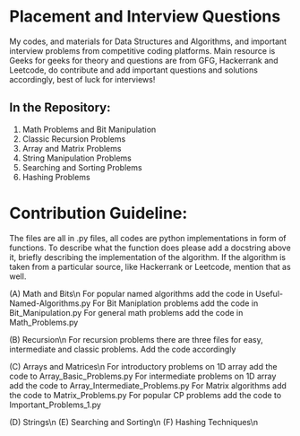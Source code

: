 # Placement and Interview Questions

My codes, and materials for Data Structures and Algorithms, and important interview problems from competitive coding platforms. Main resource is Geeks for geeks for theory and questions are from GFG, Hackerrank and Leetcode, do contribute and add important questions and solutions accordingly, best of luck for interviews!

## In the Repository:

1. Math Problems and Bit Manipulation
2. Classic Recursion Problems
3. Array and Matrix Problems
4. String Manipulation Problems
5. Searching and Sorting Problems
6. Hashing Problems

# Contribution Guideline:

The files are all in .py files, all codes are python implementations in form of functions. To describe what the function does please add a docstring above it,
briefly describing the implementation of the algorithm. If the algorithm is taken from a particular source, like Hackerrank or Leetcode, mention that as well.

(A) Math and Bits\n
For popular named algorithms add the code in Useful-Named-Algorithms.py
For Bit Maniplation problems add the code in Bit_Manipulation.py
For general math problems add the code in Math_Problems.py

(B) Recursion\n
For recursion problems there are three files for easy, intermediate and classic problems. Add the code accordingly

(C) Arrays and Matrices\n
For introductory problems on 1D array add the code to Array_Basic_Problems.py
For intermediate problems on 1D array add the code to Array_Intermediate_Problems.py
For Matrix algorithms add the code to Matrix_Problems.py
For popular CP problems add the code to Important_Problems_1.py 

(D) Strings\n
(E) Searching and Sorting\n
(F) Hashing Techniques\n

